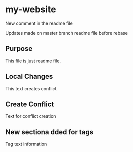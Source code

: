 # my-website
New comment in the readme file

Updates made on master branch readme file before rebase

## Purpose
This file is just readme file.

## Local Changes
This text creates conflict

## Create Conflict
Text for conflict creation

## New sectiona dded for tags
Tag text information
